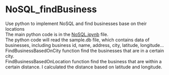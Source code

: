 # NoSQL_findBusiness
 Use python to implement NoSQL and find businesses base on their locations <br />
 The main python code is in the [NoSQL.ipynb](NoSQL.ipynb) file.<br /> 
 The python code will read the sample.db file, which contains data of businesses, including business id, name, address, city, latitude, longitude...<br />
 FindBusinessBasedOnCity function find the businesses that are in a certain city.<br />
 FindBusinessBasedOnLocation function find the business that are within a certain distance. I calculated the distance based on latitude and longitude.<br />
 
